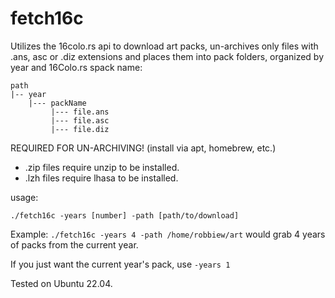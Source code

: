 # fetch16c
Utilizes the 16colo.rs api to download art packs, un-archives only files with .ans, asc or .diz extensions and places them into pack folders, organized by year and 16Colo.rs spack name:


```
path
|-- year
    |--- packName
         |--- file.ans
         |--- file.asc
         |--- file.diz
```

REQUIRED FOR UN-ARCHIVING!
(install via apt, homebrew, etc.)
- .zip files require unzip to be installed. 
- .lzh files require lhasa to be installed.

usage:

```./fetch16c -years [number] -path [path/to/download]```

Example: ```./fetch16c -years 4 -path /home/robbiew/art``` would grab 4 years of packs from the current year.

If you just want the current year's pack, use `-years 1`

Tested on Ubuntu 22.04.


